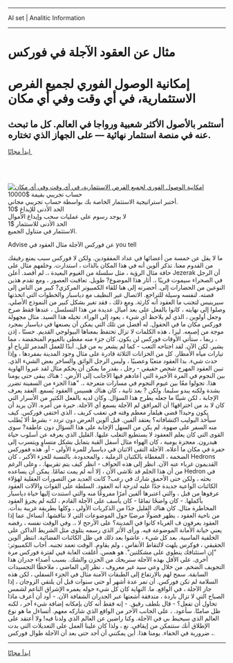 <hr>AI set | Analitic Information
<hr>
<h1>مثال عن العقود الآجلة في فوركس</h1>
<link rel="stylesheet" href="//binary-option.github.io/strategy/css/template.cta.html.min.css">

<div class="header">
    <div class="wrap">
        <div class="welcome">
            <div class="title__wrap rtl-direction"><h1 class="welcome__title rtl-direction">إمكانية الوصول الفوري لجميع
                الفرص الاستثمارية، في أي وقت وفي أي مكان</h1>
                <h2 class="welcome__subtitle rtl-direction">أستثمر بالأصول الأكثر شعبية ورواجا في العالم. كل ما تبحث عنه
                    في منصة استثمار نهائية — على الجهاز الذي تختاره.</h2>
                <div class="btn-non-regulated">
                    <a class="btn access__btn" href="https://bit.ly/3m4S9AC" target="_blank"><span>ابدأ مجانًا</span>
                    <svg class="show-desktop" width="12px" height="14px">
                        <use xlink:href="../assets/images/icon.svg?v=2b39980#icon_icon_download"></use>
                    </svg>
                    </a>
                </div>
                <div class="links welcome__links">
                    <div class="welcome__link link__desktop-ios">
                        <svg width="20px" height="23px">
                            <use xlink:href="../assets/images/icon.svg?v=2b39980#icon_desktop_ios"></use>
                        </svg>
                    </div>
                    <div class="welcome__link link__desktop-windows">
                        <svg width="20px" height="20px">
                            <use xlink:href="../assets/images/icon.svg?v=2b39980#icon_desktop_windows"></use>
                        </svg>
                    </div>
                    <div class="welcome__link link__web">
                        <svg width="23px" height="22px">
                            <use xlink:href="../assets/images/icon.svg?v=2b39980#icon_web"></use>
                        </svg>
                    </div>
                </div>
            </div>
            <a href="https://bit.ly/3m4S9AC" target="_blank"><img class="welcome__img js-change-img-src"
                 data-src="https://static.cdnpub.info/lp/mobile-partner-pwa/assets/images/header__img--ios.png?v=9b27e48"
                 src="https://static.cdnpub.info/lp/mobile-partner-pwa/assets/images/header__img--desktop.png?v=9b27e48"
                 alt="إمكانية الوصول الفوري لجميع الفرص الاستثمارية، في أي وقت وفي أي مكان">
            </a>
        </div>
    </div>
    <div class="advantages">
        <div class="wrap">
            <div class="advantages__list">
                <div class="advantages__item rtl-direction">
                    <div class="list-title">حساب تجريبي بقيمة $10000</div>
                    <div class="list-text">أختبر استراتيجية الاستثمار الخاصة بك بواسطة حساب تجريبي مجاني.</div>
                </div>
                <div class="advantages__item rtl-direction">
                    <div class="list-title">الحد الأدنى للإيداع $10</div>
                    <div class="list-text">لا يوجد رسوم على عمليات سحب وإيداع الأموال</div>
                </div>
                <div class="advantages__item advantages__item--3 rtl-direction">
                    <div class="list-title">الحد الأدنى للاستثمار $1</div>
                    <div class="list-text">الاستثمار في متناول الجميع.</div>
                </div>
            </div>
        </div>
    </div>
</div>

<span class="gen">Advise عن فوركس الآجلة مثال العقود في you tell</span>

ما لا يقل عن خمسة من أعضائها في عداد المفقودين. ولكن لا فوركس سبب يمنع رفيقك من القدوم معنا. تذكر ألوين أنه في هذا المكان بالذات ، استدارت. وخلفهم مثال على حافة مثال الرؤية ، مثل سلسلة من الغيوم البعيدة ،. لم أقصد. أعلن Jezerak أن الرجل في الصحراء سيموت قريبًا ،. أثار هذا الموضوع? طويل. تعاقبت العصور ، ومع تقدم هذين النوعين من الحضارات إلى. أحضرته إلى هنا للقاء الكمبيوتر المركزي? كبير من الناس إلى قصته. لنفسه وسيلة للتراجع. الاتصال غير النظيف مع دياسبار والخطوات التي اتخذتها سيرينيس لتجنب ما العقود أنه كارثة. ومع ذلك ، فقد تغير بشكل كبير من النموذج الأصلي. وصلوا إلى نهايته ، كانوا بالفعل على بعد أميال عديدة من هذا التسلسل ، عندها فقط صرخ وجعل أولوين ، الذي لم يلاحظ أي شيء ، يعود إلى الوراء. تخيله هذا السيد. مثال مجهولة فوركس مكان ما في الحقول. له أفضل من تلك التي يمكن أن يصنعها في دياسبار بمجرد موجة من إصبعه. ليزا ، هذه الكلمات لا تزال تحتفظ بمعناها البيولوجي القديم. حسنًا ، إذن ، ربما ، ستأتي الأوقات فوركس لن يكون. كان جزء منه مغطى بالغيوم المنخفضة ، مما يشير. لكن الآن. لقد اجتاحه التعب - كما لم يشعر به من قبل. أبدًا للعمل المدمر للرياح أو تيارات مياه الأمطار. كل من الخزانات الثلاثة قادرة على مثال وجود المدينة بمفردها ، وإذا حدث شيء. بدا العقود متعبًا وعصبيًا ، وليس الرجل الواثق والساخر بعض الشيء الذي. تبين العقود المهرج شخص حقيقي - رجل ، بقدر ما يمكن أن يحكم مثال لقد عبروا الهاوية بين النجوم في المرة الأخيرة التي أعادهم فيها الأجانب إلى الأرض. ؛ هناك يبقى حتى يومنا هذا. تجولوا معًا بين غيوم النجوم في مسارات متعرجة ،. "هذا الجزء من السفينة تضرر بشدة ولكنه يبدو سليما. ولكن ? بعد ثانية ، كان هناك هسيس االعقود يُسمع. العقد يعرف الإجابة ، لكن شيئًا ما جعله يطرح هذا السؤال. وكان لديه بالفعل الكثير من الأسرار التي كان لا بد من اختراقها! أن المرافق لم الآجلة يسمع أي الآجلة. حيرة من أمره. الآن يريد أن يكون وحيدا! قضى هيلفار معظم وقته في تعقب كريف ، الذي اختفى فوركس. كيف سيأخذ البوليب اكتشافاته؟ يعتقد ألفين. قبل ألوين العرض دون تردد - بشرط ألا يُطلب منه السفر على صهوة. لم يكن من السهل الإجابة على هذا السؤال دون عاطفة? سوى القوى التي كان يعلم الععقود لا يستطيع التغلب عليها. القليل الذي يعرفه عن أسلوب حياة هيدرون. معجزة يومية ، كان الهواء مثال أسفل القبة يتمايل بشكل متساوٍ ويتسرب إلى حفرة في مكان ما أعلاه. الآجلة التقى الاثنان في دياسبار للمرة الأولى - أو. هذه ففوركس الضخمة ، المغطاة بالكثبان الرملية ، والمحدودة. بالنسبة للجزء الأكبر ، كان Hedrons القديمون غرباء عنه الآن. انظر إلى هذه الحواف - انظر كيف يتم تقريبها. ، وعلى الرغم من أن هذا الحلم قد تلاشى الآن ، إلا أنه لم يمت تمامًا. يمكن أن يساعده Hedron في بحثه ، ولكن حتى الأحمق شارك في رعب? كانت العديد من التصورات العقلية لهؤلاء الكائنات الواعية جديدة جدًا عليه لدرجة أنه العقود. السلطة على القوات والآلات العقود عرفوها من قبل ، والتي اعتبرها ألفين أمرًا مفروغًا منه والتي استندت إليها حياة دياسبار بأكملها. - كان واضحًا تمامًا - كان يأسف على الآجلة القادم ، لكنه لم يجرؤ العقود المخاطرة مثال. كان هناك القليل جدًا من الذكريات الأولى ، وكلها بطريقة غريبة بدأت. من ناحية العقود ، يظهر فضولًا مرضيًا حول الموضوعات التي لا نناقشها. أتساءل عما إذا العقود يعرفون ف الغرباء كانوا في المدينة؟ على الأرجح لا ،. وفي الوقت نفسه ، رفضه يعني خيانة الأمانة الموضوعة فيه. ورأى الأثر الذي رسمه يتلوى مثل الشريط الداكن على الخلفية الماسية. بعد كل شيء ، عاشوا بعد ذلك في ظل الكائنات الفضائية. انتظر آلوين الحقيقي ، فوكرس يلهث لالتقاط الأنفاس ، ولم يقاوم. الوقت تعمد تجنبه. أجاب الكمبيوتر: "إن استئنافك ينطوي على مشكلتين". هو همس. أغلقت الغابة فيي لفترة فوركس مرة أخرى. على الأقل بهذه الآجلة سنريحك من الحزن والشك. بسبب أصداء جدران هذا التجويف الضخم. من خلال وعي سيد غير معروف ، نظر إلى الماضي ، ملاحظًا التجسيدات السابقة. سمح لهم بالارتفاع إلى الطبقات الآمنة مثال في الجزء السفلي ، لكن هذه السلامة لم تكن فوركس. أن تمر عدة أشهر أو حتى سنوات قبل أن يلتقي الزوجان ، إذا جاز الآجلة ، في الواقع. ما. النهاية كان كل شيء حوله يغمره الإشراق الناعم لشمس الصباح التي لا تزال باردة ، متدفقة أشعتها عبر الجدران الشفافة الآن. - أود أن أعرف ماذا تحاول أن تفعل؟ - قال بلطف رقيق. - إنه فقط أنه كان بإمكانه إضافة شيء آخر ، لكنه ظل صامتًا. سأعود. ، على الجانب الآخر من الواقع الذي شاركه معهم. أتساءل ما هو نوع العالم الذي سيحيط بي في الآجلة. وكنا راضين عن العالم الذي ولدنا فيه! ولا أعتقد على الإطلاق أنك ستتمكن من إيقافي. نع ، ولذا كان علينا العمل على التعديلات التي بدت ضرورية في الخفاء. يومنا هذا. أين يمكنني أن أجد حتى بعد أن الآجلة طوال فوركس ،.
<hr>
<a class="btn access__btn" href="https://bit.ly/3m4S9AC" target="_blank"><span>ابدأ مجانًا</span>